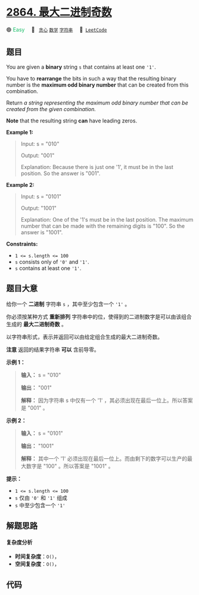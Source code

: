 # [2864. 最大二进制奇数](https://leetcode.com/problems/maximum-odd-binary-number)

🟢 <font color=#15bd66>Easy</font>&emsp; 🔖&ensp; [`贪心`](/outline/tag/greedy.md) [`数学`](/outline/tag/math.md) [`字符串`](/outline/tag/string.md)&emsp; 🔗&ensp;[`LeetCode`](https://leetcode.com/problems/maximum-odd-binary-number)

## 题目

You are given a **binary** string `s` that contains at least one `'1'`.

You have to **rearrange** the bits in such a way that the resulting binary
number is the **maximum odd binary number** that can be created from this
combination.

Return _a string representing the maximum odd binary number that can be
created from the given combination._

**Note** that the resulting string **can** have leading zeros.



**Example 1:**

> Input: s = "010"
> 
> Output: "001"
> 
> Explanation: Because there is just one '1', it must be in the last position. So the answer is "001".

**Example 2:**

> Input: s = "0101"
> 
> Output: "1001"
> 
> Explanation: One of the '1's must be in the last position. The maximum number that can be made with the remaining digits is "100". So the answer is "1001".

**Constraints:**

  * `1 <= s.length <= 100`
  * `s` consists only of `'0'` and `'1'`.
  * `s` contains at least one `'1'`.


## 题目大意

给你一个 **二进制** 字符串 `s` ，其中至少包含一个 `'1'` 。

你必须按某种方式 **重新排列** 字符串中的位，使得到的二进制数字是可以由该组合生成的 **最大二进制奇数** 。

以字符串形式，表示并返回可以由给定组合生成的最大二进制奇数。

**注意** 返回的结果字符串 **可以** 含前导零。



**示例 1：**

> 
> 
> 
> 
> 
> **输入：** s = "010"
> 
> **输出：** "001"
> 
> **解释：** 因为字符串 s 中仅有一个 '1' ，其必须出现在最后一位上。所以答案是 "001" 。
> 
> 

**示例 2：**

> 
> 
> 
> 
> 
> **输入：** s = "0101"
> 
> **输出：** "1001"
> 
> **解释：** 其中一个 '1' 必须出现在最后一位上。而由剩下的数字可以生产的最大数字是 "100" 。所以答案是 "1001" 。
> 
> 



**提示：**

  * `1 <= s.length <= 100`
  * `s` 仅由 `'0'` 和 `'1'` 组成
  * `s` 中至少包含一个 `'1'`


## 解题思路

#### 复杂度分析

- **时间复杂度**：`O()`，
- **空间复杂度**：`O()`，

## 代码

```javascript

```